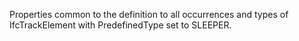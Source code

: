 Properties common to the definition to all occurrences and types of IfcTrackElement with PredefinedType set to SLEEPER.